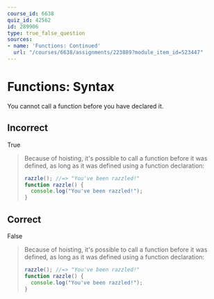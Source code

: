 ```yaml
---
course_id: 6638
quiz_id: 42562
id: 289906
type: true_false_question
sources:
- name: 'Functions: Continued'
  url: "/courses/6638/assignments/223889?module_item_id=523447"
---
```


# Functions: Syntax

You cannot call a function before you have declared it.

## Incorrect

True

> Because of hoisting, it's possible to call a function before it was defined, as
> long as it was defined using a function declaration:
> 
> ```javascript
> razzle(); //=> "You've been razzled!"
> function razzle() {
>   console.log("You've been razzled!");
> }
> ```

## Correct

False

> Because of hoisting, it's possible to call a function before it was defined, as
> long as it was defined using a function declaration:
> 
> ```javascript
> razzle(); //=> "You've been razzled!"
> function razzle() {
>   console.log("You've been razzled!");
> }
> ```
